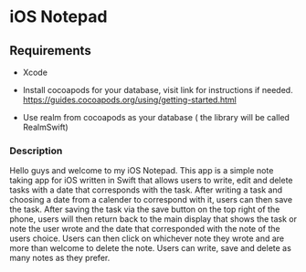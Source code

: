 # iOS Notepad

## Requirements 

* Xcode 
* Install cocoapods for your database, visit link for instructions if needed. https://guides.cocoapods.org/using/getting-started.html

* Use realm from cocoapods as your database ( the library will be called RealmSwift)


### Description 

Hello guys and welcome to my iOS Notepad. This app is a simple note taking app for iOS written in Swift that allows users to write, edit and delete tasks with a date that corresponds with the task. After writing a task and choosing a date from a calender to correspond with it, users can then save the task. After saving the task via the save button on the top right of the phone, users will then return back to the main display that shows the task or note the user wrote and the date that corresponded with the note of the users choice. Users can then click on whichever note they wrote and are more than welcome to delete the note. Users can write, save and delete as many notes as they prefer.

